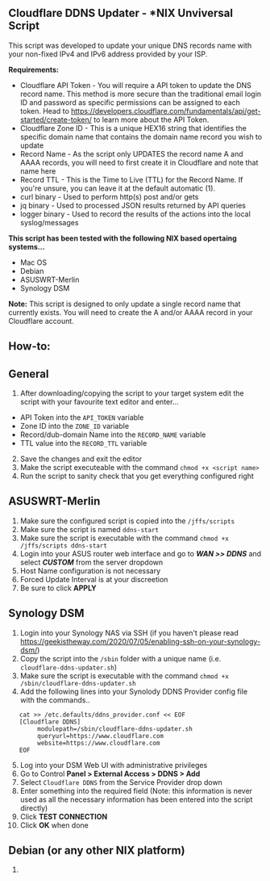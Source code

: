 ## Cloudflare DDNS Updater - *NIX Unviversal Script

This script was developed to update your unique DNS records name with your non-fixed IPv4 and IPv6 address provided by your ISP.

**Requirements:**
* Cloudflare API Token - You will require a API token to update the DNS record name. This method is more secure than the traditional email login ID and password as specific permissions can be assigned to each token. Head to https://developers.cloudflare.com/fundamentals/api/get-started/create-token/ to learn more about the API Token.
* Cloudflare Zone ID - This is a unique HEX16 string that identifies the specific domain name that contains the domain name record you wish to update
* Record Name - As the script only UPDATES the record name A and AAAA records, you will need to first create it in Cloudflare and note that name here
* Record TTL - This is the Time to Live (TTL) for the Record Name. If you're unsure, you can leave it at the default automatic (1).
* curl binary - Used to perform http(s) post and/or gets
* jq binary - Used to processed JSON results returned by API queries
* logger binary - Used to record the results of the actions into the local syslog/messages

**This script has been tested with the following NIX based opertaing systems...**
* Mac OS
* Debian
* ASUSWRT-Merlin
* Synology DSM

**Note:** This script is designed to only update a single record name that currently exists. You will need to create the A and/or AAAA record in your Cloudflare account.

## How-to:

## General
1. After downloading/copying the script to your target system edit the script with your favourite text editor and enter...
* API Token into the `API_TOKEN` variable
* Zone ID into the `ZONE_ID` variable
* Record/dub-domain Name into the `RECORD_NAME` variable
* TTL value into the `RECORD_TTL` variable

2. Save the changes and exit the editor
3. Make the script executeable with the command `chmod +x <script name>`
4. Run the script to sanity check that you get everything configured right

## ASUSWRT-Merlin
1. Make sure the configured script is copied into the `/jffs/scripts`
2. Make sure the script is named `ddns-start`
3. Make sure the script is executable with the command `chmod +x /jffs/scripts ddns-start`
4. Login into your ASUS router web interface and go to **_WAN >> DDNS_** and select **_CUSTOM_** from the server dropdown
5. Host Name configuration is not necessary
6. Forced Update Interval is at your discreetion
7. Be sure to click **APPLY**

## Synology DSM
1. Login into your Synology NAS via SSH (if you haven't please read https://geekistheway.com/2020/07/05/enabling-ssh-on-your-synology-dsm/)
2. Copy the script into the `/sbin` folder with a unique name (i.e. `cloudflare-ddns-updater.sh`)
3. Make sure the script is executable with the command `chmod +x /sbin/cloudflare-ddns-updater.sh`
4. Add the following lines into your Synolody DDNS Provider config file with the commands..
```
   cat >> /etc.defaults/ddns_provider.conf << EOF
   [Cloudflare DDNS]
        modulepath=/sbin/cloudflare-ddns-updater.sh
        queryurl=https://www.cloudflare.com
        website=https://www.cloudflare.com
   EOF
 ```  
5. Log into your DSM Web UI with administrative privileges
6. Go to Control **Panel > External Access > DDNS > Add**
7. Select `Cloudflare DDNS` from the Service Provider drop down
8. Enter something into the required field (Note: this information is never used as all the necessary information has been entered into the script directly)
9. Click **TEST CONNECTION**
10. Click **OK** when done

## Debian (or any other NIX platform)
1. 
   

